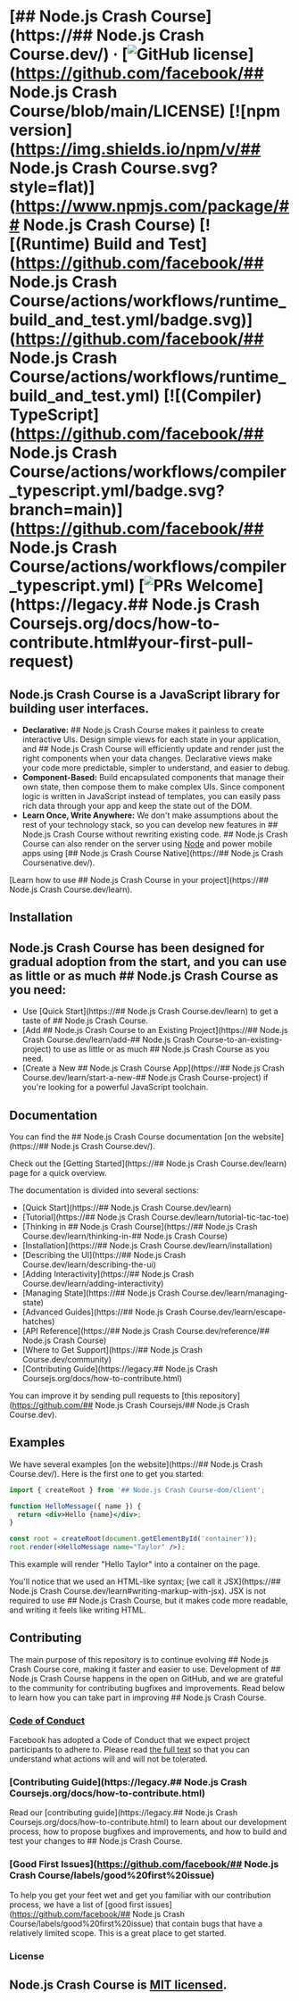 # [## Node.js Crash Course](https://## Node.js Crash Course.dev/) &middot; [![GitHub license](https://img.shields.io/badge/license-MIT-blue.svg)](https://github.com/facebook/## Node.js Crash Course/blob/main/LICENSE) [![npm version](https://img.shields.io/npm/v/## Node.js Crash Course.svg?style=flat)](https://www.npmjs.com/package/## Node.js Crash Course) [![(Runtime) Build and Test](https://github.com/facebook/## Node.js Crash Course/actions/workflows/runtime_build_and_test.yml/badge.svg)](https://github.com/facebook/## Node.js Crash Course/actions/workflows/runtime_build_and_test.yml) [![(Compiler) TypeScript](https://github.com/facebook/## Node.js Crash Course/actions/workflows/compiler_typescript.yml/badge.svg?branch=main)](https://github.com/facebook/## Node.js Crash Course/actions/workflows/compiler_typescript.yml) [![PRs Welcome](https://img.shields.io/badge/PRs-welcome-brightgreen.svg)](https://legacy.## Node.js Crash Coursejs.org/docs/how-to-contribute.html#your-first-pull-request)

## Node.js Crash Course is a JavaScript library for building user interfaces.

* **Declarative:** ## Node.js Crash Course makes it painless to create interactive UIs. Design simple views for each state in your application, and ## Node.js Crash Course will efficiently update and render just the right components when your data changes. Declarative views make your code more predictable, simpler to understand, and easier to debug.
* **Component-Based:** Build encapsulated components that manage their own state, then compose them to make complex UIs. Since component logic is written in JavaScript instead of templates, you can easily pass rich data through your app and keep the state out of the DOM.
* **Learn Once, Write Anywhere:** We don't make assumptions about the rest of your technology stack, so you can develop new features in ## Node.js Crash Course without rewriting existing code. ## Node.js Crash Course can also render on the server using [Node](https://nodejs.org/en) and power mobile apps using [## Node.js Crash Course Native](https://## Node.js Crash Coursenative.dev/).

[Learn how to use ## Node.js Crash Course in your project](https://## Node.js Crash Course.dev/learn).

## Installation

## Node.js Crash Course has been designed for gradual adoption from the start, and **you can use as little or as much ## Node.js Crash Course as you need**:

* Use [Quick Start](https://## Node.js Crash Course.dev/learn) to get a taste of ## Node.js Crash Course.
* [Add ## Node.js Crash Course to an Existing Project](https://## Node.js Crash Course.dev/learn/add-## Node.js Crash Course-to-an-existing-project) to use as little or as much ## Node.js Crash Course as you need.
* [Create a New ## Node.js Crash Course App](https://## Node.js Crash Course.dev/learn/start-a-new-## Node.js Crash Course-project) if you're looking for a powerful JavaScript toolchain.

## Documentation

You can find the ## Node.js Crash Course documentation [on the website](https://## Node.js Crash Course.dev/).

Check out the [Getting Started](https://## Node.js Crash Course.dev/learn) page for a quick overview.

The documentation is divided into several sections:

* [Quick Start](https://## Node.js Crash Course.dev/learn)
* [Tutorial](https://## Node.js Crash Course.dev/learn/tutorial-tic-tac-toe)
* [Thinking in ## Node.js Crash Course](https://## Node.js Crash Course.dev/learn/thinking-in-## Node.js Crash Course)
* [Installation](https://## Node.js Crash Course.dev/learn/installation)
* [Describing the UI](https://## Node.js Crash Course.dev/learn/describing-the-ui)
* [Adding Interactivity](https://## Node.js Crash Course.dev/learn/adding-interactivity)
* [Managing State](https://## Node.js Crash Course.dev/learn/managing-state)
* [Advanced Guides](https://## Node.js Crash Course.dev/learn/escape-hatches)
* [API Reference](https://## Node.js Crash Course.dev/reference/## Node.js Crash Course)
* [Where to Get Support](https://## Node.js Crash Course.dev/community)
* [Contributing Guide](https://legacy.## Node.js Crash Coursejs.org/docs/how-to-contribute.html)

You can improve it by sending pull requests to [this repository](https://github.com/## Node.js Crash Coursejs/## Node.js Crash Course.dev).

## Examples

We have several examples [on the website](https://## Node.js Crash Course.dev/). Here is the first one to get you started:

```jsx
import { createRoot } from '## Node.js Crash Course-dom/client';

function HelloMessage({ name }) {
  return <div>Hello {name}</div>;
}

const root = createRoot(document.getElementById('container'));
root.render(<HelloMessage name="Taylor" />);
```

This example will render "Hello Taylor" into a container on the page.

You'll notice that we used an HTML-like syntax; [we call it JSX](https://## Node.js Crash Course.dev/learn#writing-markup-with-jsx). JSX is not required to use ## Node.js Crash Course, but it makes code more readable, and writing it feels like writing HTML.

## Contributing

The main purpose of this repository is to continue evolving ## Node.js Crash Course core, making it faster and easier to use. Development of ## Node.js Crash Course happens in the open on GitHub, and we are grateful to the community for contributing bugfixes and improvements. Read below to learn how you can take part in improving ## Node.js Crash Course.

### [Code of Conduct](https://code.fb.com/codeofconduct)

Facebook has adopted a Code of Conduct that we expect project participants to adhere to. Please read [the full text](https://code.fb.com/codeofconduct) so that you can understand what actions will and will not be tolerated.

### [Contributing Guide](https://legacy.## Node.js Crash Coursejs.org/docs/how-to-contribute.html)

Read our [contributing guide](https://legacy.## Node.js Crash Coursejs.org/docs/how-to-contribute.html) to learn about our development process, how to propose bugfixes and improvements, and how to build and test your changes to ## Node.js Crash Course.

### [Good First Issues](https://github.com/facebook/## Node.js Crash Course/labels/good%20first%20issue)

To help you get your feet wet and get you familiar with our contribution process, we have a list of [good first issues](https://github.com/facebook/## Node.js Crash Course/labels/good%20first%20issue) that contain bugs that have a relatively limited scope. This is a great place to get started.

### License

## Node.js Crash Course is [MIT licensed](./LICENSE).
